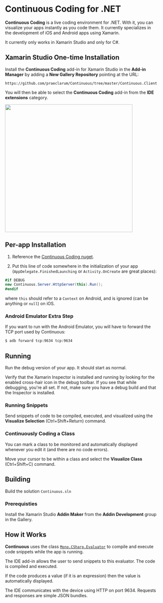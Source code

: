 # Continuous Coding for .NET

**Continuous Coding** is a live coding environment for .NET. With it, you can visualize your apps instantly as you code them. It currently specializes in the development of iOS and Android apps using Xamarin.

It currently only works in Xamarin Studio and only for C#.

## Xamarin Studio One-time Installation

Install the **Continuous Coding** add-in for Xamarin Studio in the **Add-in Manager** by adding a **New Gallery Repository** pointing at the URL:

	https://github.com/praeclarum/Continuous/tree/master/Continuous.Client.MonoDevelop/AddinRepo

You will then be able to select the **Continuous Coding** add-in from the **IDE extensions** category.

<img src="https://raw.githubusercontent.com/praeclarum/Continuous/master/Documentation/AddAddinRepo.png" width="420px"/>

## Per-app Installation

1. Reference the [Continuous Coding nuget](https://www.nuget.org/packages/Continuous/).

2. Put this line of code somewhere in the initialization of your app (`AppDelegate.FinishedLaunching` or `Activity.OnCreate` are great places):

```csharp
#if DEBUG
new Continuous.Server.HttpServer(this).Run();
#endif
```

where `this` should refer to a `Context` on Android, and is ignored (can be anything or `null`) on iOS.

### Android Emulator Extra Step

If you want to run with the Android Emulator, you will have to forward the TCP port used by Continuous:

```bash
$ adb forward tcp:9634 tcp:9634
```

## Running

Run the debug version of your app. It should start as normal.

Verify that the Xamarin Inspector is installed and running by looking for the enabled cross-hair icon in the debug toolbar. If you see that while debugging, you're all set. If not, make sure you have a debug build and that the Inspector is installed.

### Running Snippets

Send snippets of code to be compiled, executed, and visualized using the **Visualize Selection** (Ctrl+Shift+Return) command.

### Continuously Coding a Class

You can mark a class to be monitored and automatically displayed whenever you edit it (and there are no code errors).

Move your cursor to be within a class and select the **Visualize Class** (Ctrl+Shift+C) command.


## Building

Build the solution `Continuous.sln`

### Prerequisties

Install the Xamarin Studio **Addin Maker** from the **Addin Development** group in the Gallery.


## How it Works

**Continuous** uses the class [`Mono.CSharp.Evaluator`](http://www.mono-project.com/docs/about-mono/languages/csharp/) to compile and execute code snippets while the app is running.

The IDE add-in allows the user to send snippets to this evaluator. The code is compiled and executed.

If the code produces a value (if it is an expression) then the value is automatically displayed.

The IDE communicates with the device using HTTP on port 9634. Requests and responses are simple JSON bundles.
